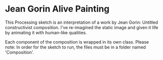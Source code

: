 # Jean Gorin Alive Painting
This Processing sketch is an interpretation of a work by Jean Gorin: Untitled constructivist composition. I've re-imagined the static image and given it life by animating it with human-like qualities.

Each component of the composition is wrapped in its own class. Please note: In order for the sketch to run, the files must be in a folder named 'Composition'.